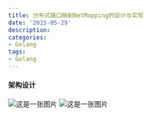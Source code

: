 ```yaml
---
title: 分布式端口映射NetMapping的设计与实现
date: '2015-05-29'
description:
categories:
- Golang
tags:
- Golang
---
```


#### 架构设计

![这是一张图片](/images/netmapping-01/NetMapping.png)
![这是一张图片](/images/netmapping-01/UseCase.png)
<!--more-->